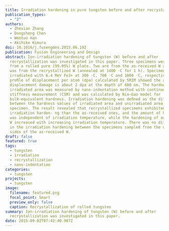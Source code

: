 ```yaml
---
title: Irradiation hardening in pure tungsten before and after recrystallization
publication_types:
  - "2"
authors:
  - Zhexian Zhang
  - Dongsheng Chen
  - Wentuo Han
  - Akihiko Kimura
doi: 10.1016/j.fusengdes.2015.06.192
publication: Fusion Engineering and Design
abstract: Ion-irradiation hardening of tungsten (W) before and after
  recrystallization was investigated in this paper. Three specimens were sampled
  from a rolled pure (99.95%) W plate. Two are from the as-received W and one
  was from the recrystallized W (annealed at 1400 ◦C for 1 h). Specimens were
  irradiated with 6.4 MeV Fe3+ at 300 ◦C, 700 ◦C and 1000 ◦C, respectively. The
  proﬁle of displacement per atom (dpa) calculated by SRIM showed the average
  displacement damage is about 2 dpa at the depth of 600 nm. The hardness of
  irradiated area was measured by nano-indentation method with continuous
  stiffness measurement (CSM) and was calculated by Nix–Gao model for
  bulk-equivalent hardness. Irradiation hardening was deﬁned as the difference
  between the hardness values of irradiated area and unirradiated area of a
  specimen. The result revealed that recrystallized specimens exhibited larger
  irradiation harden- ng than the as-received ones, and the amount of hardening
  was independent of irradiation temperature, while the hardening of as-received
  W increased with increasing irradiation temperature. There was no difference
  in the irradiation hardening between the specimens sampled from the different
  sides of the as-received W.
draft: false
featured: true
tags:
  - tungsten
  - irradiation
  - recrystallization
  - nano-indentation
categories:
  - tungsten
projects:
  - tungsten
image:
  filename: featured.png
  focal_point: Smart
  preview_only: false
  caption: Recrystallization of rolled tungsten
summary: Ion-irradiation hardening of tungsten (W) before and after
  recrystallization was investigated in this paper.
date: 2015-09-02T07:42:40.987Z
---
```


